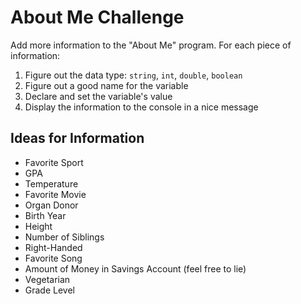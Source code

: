 # About Me Challenge
Add more information to the "About Me" program. For each piece of information:

1. Figure out the data type: `string`, `int`, `double`, `boolean`
1. Figure out a good name for the variable
1. Declare and set the variable's value
1. Display the information to the console in a nice message

## Ideas for Information
- Favorite Sport
- GPA
- Temperature
- Favorite Movie
- Organ Donor
- Birth Year
- Height
- Number of Siblings
- Right-Handed
- Favorite Song
- Amount of Money in Savings Account (feel free to lie)
- Vegetarian
- Grade Level